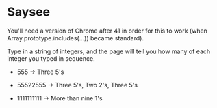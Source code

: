 # Saysee

You'll need a version of Chrome after 41 in order for this to work (when Array.prototype.includes(...)) became standard).

Type in a string of integers, and the page will tell you how many of each integer you typed in sequence.

* 555 -> Three 5's

* 55522555 -> Three 5's, Two 2's, Three 5's

* 1111111111 -> More than nine 1's
